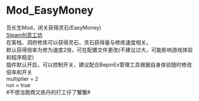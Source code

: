 # Mod_EasyMoney
觅长生Mod，闭关获得灵石(EasyMoney)  
[Steam创意工坊](https://steamcommunity.com/sharedfiles/filedetails/?id=2932310915)  
在客栈、洞府修炼可以获得灵石，灵石获得量与修炼速度相关。  
默认获得倍率为修为速度2倍，可在配置文件更改(不建议过大，可能影响游戏体验和程序稳定)  
插件默认开启，可以控制开关，建议配合BepinEx管理工具根据自身体验随时修改倍率和开关  
multiplier = 2  
run = true  
#不想当跑商又炼丹的打工仔了蟹蟹#  
